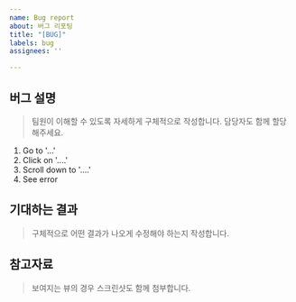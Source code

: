 ```yaml
---
name: Bug report
about: 버그 리포팅
title: "[BUG]"
labels: bug
assignees: ''

---
```


## 버그 설명
> 팀원이 이해할 수 있도록 자세하게 구체적으로 작성합니다. 담당자도 함께 할당해주세요.

1. Go to '...'
2. Click on '....'
3. Scroll down to '....'
4. See error

## 기대하는 결과
> 구체적으로 어떤 결과가 나오게 수정해야 하는지 작성합니다.

## 참고자료
> 보여지는 뷰의 경우 스크린샷도 함께 첨부합니다.
